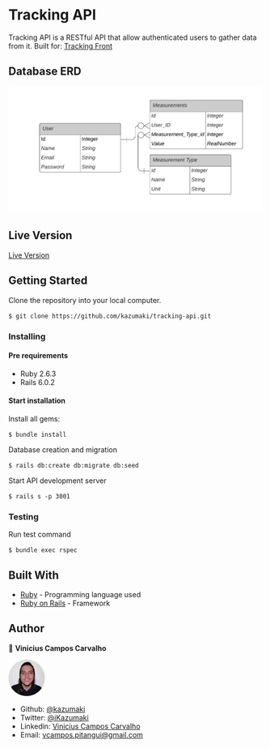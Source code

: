 # Tracking API

Tracking API is a RESTful API that allow authenticated users to gather data from it. Built for: [Tracking Front](https://github.com/kazumaki/tracking-front)

## Database ERD

![Screenshot of the ERD](images/Final-Capstone-ERD.png)

## Live Version

[Live Version](http://vinic-tracking-api.herokuapp.com/)

## Getting Started

Clone the repository into your local computer.

```
$ git clone https://github.com/kazumaki/tracking-api.git
```

### Installing

#### Pre requirements

* Ruby 2.6.3
* Rails 6.0.2

#### Start installation

Install all gems:

```
$ bundle install
```

Database creation and migration

```
$ rails db:create db:migrate db:seed
```

Start API development server

```
$ rails s -p 3001
```

### Testing

Run test command

```
$ bundle exec rspec
```

## Built With

* [Ruby](https://www.ruby-lang.org/en/) - Programming language used
* [Ruby on Rails](https://rubyonrails.org/) - Framework

## Author

👤 **Vinicius Campos Carvalho**

<a href="https://github.com/kazumaki" rel="noopener noreferrer" target="_blank">

  ![Profile Image](images/vinicius-profile.png) 

</a>

- Github: [@kazumaki](https://github.com/kazumaki)
- Twitter: [@iKazumaki](https://twitter.com/iKazumaki)
- Linkedin: [Vinicius Campos Carvalho](https://www.linkedin.com/in/vcamposcarvalho/)
- Email: [vcampos.pitangui@gmail.com](vcampos.pitangui@gmail.com)

<a href="https://github.com/kazumaki" rel="noopener noreferrer" target="_blank">
